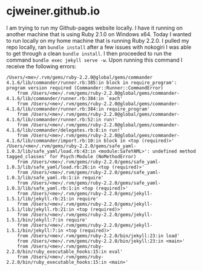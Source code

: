 cjweiner.github.io
==================


I am trying to run my Github-pages website locally. I have it running on another machine that is using Ruby 2.1.0 on Windows x64. Today I wanted to run locally on my home machine that is running Ruby 2.2.0. I pulled my repo locally, ran `bundle install` after a few issues with nokogiri I was able to get through a clean `bundle install`. I then proceeded to run the command `bundle exec jekyll serve -w`. Upon running this command I receive the following errors:

    /Users/<me>/.rvm/gems/ruby-2.2.0@global/gems/commander 4.1.6/lib/commander/runner.rb:385:in block in require_program': program version required (Commander::Runner::CommandError)
        from /Users/<me>/.rvm/gems/ruby-2.2.0@global/gems/commander-4.1.6/lib/commander/runner.rb:384:in `each'
        from /Users/<me>/.rvm/gems/ruby-2.2.0@global/gems/commander-4.1.6/lib/commander/runner.rb:384:in require_program'
        from /Users/<me>/.rvm/gems/ruby-2.2.0@global/gems/commander-4.1.6/lib/commander/runner.rb:52:in run!'
        from /Users/<me>/.rvm/gems/ruby-2.2.0@global/gems/commander-4.1.6/lib/commander/delegates.rb:8:in run!'
        from /Users/<me>/.rvm/gems/ruby-2.2.0@global/gems/commander-4.1.6/lib/commander/import.rb:10:in block in <top (required)>'
    /Users/<me>/.rvm/gems/ruby-2.2.0/gems/safe_yaml-1.0.3/lib/safe_yaml/load.rb:43:in <module:SafeYAML>': undefined method tagged_classes' for Psych:Module (NoMethodError)
        from /Users/<me>/.rvm/gems/ruby-2.2.0/gems/safe_yaml-1.0.3/lib/safe_yaml/load.rb:26:in <top (required)>'
        from /Users/<me>/.rvm/gems/ruby-2.2.0/gems/safe_yaml-1.0.3/lib/safe_yaml.rb:1:in require'
        from /Users/<me>/.rvm/gems/ruby-2.2.0/gems/safe_yaml-1.0.3/lib/safe_yaml.rb:1:in <top (required)>'
        from /Users/<me>/.rvm/gems/ruby-2.2.0/gems/jekyll-1.5.1/lib/jekyll.rb:21:in require'
        from /Users/<me>/.rvm/gems/ruby-2.2.0/gems/jekyll-1.5.1/lib/jekyll.rb:21:in <top (required)>'
        from /Users/<me>/.rvm/gems/ruby-2.2.0/gems/jekyll-1.5.1/bin/jekyll:7:in require'
        from /Users/<me>/.rvm/gems/ruby-2.2.0/gems/jekyll-1.5.1/bin/jekyll:7:in <top (required)>'
        from /Users/<me>/.rvm/gems/ruby-2.2.0/bin/jekyll:23:in load'
        from /Users/<me>/.rvm/gems/ruby-2.2.0/bin/jekyll:23:in <main>'
        from /Users/<me>/.rvm/gems/ruby-2.2.0/bin/ruby_executable_hooks:15:in eval'
        from /Users/<me>/.rvm/gems/ruby-2.2.0/bin/ruby_executable_hooks:15:in <main>'